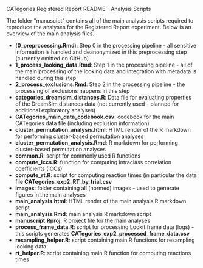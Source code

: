 CATegories Registered Report README - Analysis Scripts

The folder "manuscipt" contains all of the main analysis scripts required to reproduce the analyses for the Registered Report experiment. Below is an overview of the main analysis files.

* (**0_preprocessing.Rmd**): Step 0 in the processing pipeline - all sensitive information is handled and deanonymized in this preprocessing step (currently omitted on GitHub)
* **1_process_looking_data.Rmd**: Step 1 in the processing pipeline - all of the main processing of the looking data and integration with metadata is handled during this step
* **2_process_exclusions.Rmd**: Step 2 in the processing pipeline - the processing of exclusions happens in this step
* **categories_dreamsim_distances.R**: Data file for evaluating properties of the DreamSim distances data (not currently used - planned for additional exploratory analyses)
* **CATegories_main_data_codebook.csv**: codebook for the main CATegories data file (including exclusion information)
* **cluster_permutation_analysis.html**: HTML render of the R markdown for performing cluster-based permutation analyses
* **cluster_permutation_analysis.Rmd**: R markdown for performing cluster-based permutation analyses
* **common.R**: script for commonly used R functions
* **compute_iccs.R**: function for computing intraclass correlation coefficients (ICCs)
* **compute_rt.R**: script for computing reaction times (in particular the data file **CATegories_exp2_RT_by_trial.csv**
* **images**: folder containing all (normed) images - used to generate figures in the main analyses
* **main_analysis.html**: HTML render of the main analysis R markdown script
* **main_analysis.Rmd**: main analysis R markdown script
* **manuscript.Rproj**: R project file for the main analyses
* **process_frame_data.R**: script for processing Lookit frame data (logs) - this scripts generates **CATegories_exp2_processed_frame_data.csv**
* **resampling_helper.R**: script containing main R functions for resampling looking data
* **rt_helper.R**: script containing main R function for computing reactions times